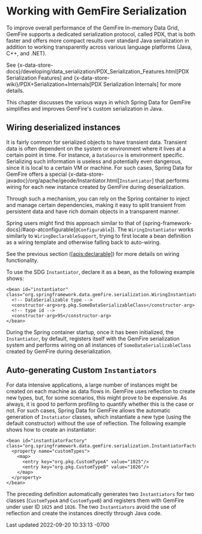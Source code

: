 <div id="header">

# Working with GemFire Serialization








To improve overall performance of the GemFire In-memory Data
Grid, GemFire supports a dedicated serialization protocol,
called PDX, that is both faster and offers more compact results over
standard Java serialization in addition to working transparently across
various language platforms (Java, C++, and .NET).



See
{x-data-store-docs}/developing/data_serialization/PDX_Serialization_Features.html\[PDX
Serialization Features\] and
{x-data-store-wiki}/PDX+Serialization+Internals\[PDX Serialization
Internals\] for more details.



This chapter discusses the various ways in which Spring Data for GemFire simplifies
and improves GemFire's custom serialization in Java.





## Wiring deserialized instances




It is fairly common for serialized objects to have transient data.
Transient data is often dependent on the system or environment where it
lives at a certain point in time. For instance, a `DataSource` is
environment specific. Serializing such information is useless and
potentially even dangerous, since it is local to a certain VM or
machine. For such cases, Spring Data for GemFire offers a special
{x-data-store-javadoc}/org/apache/geode/Instantiator.html\[`Instantiator`\]
that performs wiring for each new instance created by GemFire
during deserialization.



Through such a mechanism, you can rely on the Spring container to inject
and manage certain dependencies, making it easy to split transient from
persistent data and have rich domain objects in a transparent manner.



Spring users might find this approach similar to that of
{spring-framework-docs}/#aop-atconfigurable\[`@Configurable`\]). The
`WiringInstantiator` works similarly to `WiringDeclarableSupport`,
trying to first locate a bean definition as a wiring template and
otherwise falling back to auto-wiring.



See the previous section ([\[apis:declarable\]](#apis:declarable)) for
more details on wiring functionality.



To use the SDG `Instantiator`, declare it as a bean, as the
following example shows:




``` highlight
<bean id="instantiator" class="org.springframework.data.gemfire.serialization.WiringInstantiator">
  <!-- DataSerializable type -->
  <constructor-arg>org.pkg.SomeDataSerializableClass</constructor-arg>
  <!-- type id -->
  <constructor-arg>95</constructor-arg>
</bean>
```




During the Spring container startup, once it has been initialized, the
`Instantiator`, by default, registers itself with the GemFire
serialization system and performs wiring on all instances of
`SomeDataSerializableClass` created by GemFire during
deserialization.





## Auto-generating Custom `Instantiators`




For data intensive applications, a large number of instances might be
created on each machine as data flows in. GemFire uses
reflection to create new types, but, for some scenarios, this might
prove to be expensive. As always, it is good to perform profiling to
quantify whether this is the case or not. For such cases, Spring Data for GemFire
allows the automatic generation of `Instatiator` classes, which
instantiate a new type (using the default constructor) without the use
of reflection. The following example shows how to create an
instantiator:




``` highlight
<bean id="instantiatorFactory" class="org.springframework.data.gemfire.serialization.InstantiatorFactoryBean">
  <property name="customTypes">
    <map>
      <entry key="org.pkg.CustomTypeA" value="1025"/>
      <entry key="org.pkg.CustomTypeB" value="1026"/>
    </map>
  </property>
</bean>
```




The preceding definition automatically generates two `Instantiators` for
two classes (`CustomTypeA` and `CustomTypeB`) and registers them with
GemFire under user ID `1025` and `1026`. The two
`Instantiators` avoid the use of reflection and create the instances
directly through Java code.





<div id="footer">

<div id="footer-text">

Last updated 2022-09-20 10:33:13 -0700



